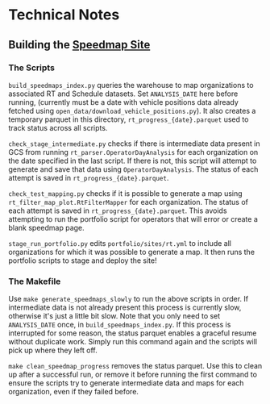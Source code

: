 # Technical Notes

## Building the [Speedmap Site](https://analysis.calitp.org/rt/README.html)

### The Scripts

`build_speedmaps_index.py` queries the warehouse to map organizations to associated RT and Schedule datasets. Set `ANALYSIS_DATE` here before running, (currently must be a date with vehicle positions data already fetched using `open_data/download_vehicle_positions.py`). It also creates a temporary parquet in this directory, `rt_progress_{date}.parquet` used to track status across all scripts.

`check_stage_intermediate.py` checks if there is intermediate data present in GCS from running `rt_parser.OperatorDayAnalysis` for each organization on the date specified in the last script. If there is not, this script will attempt to generate and save that data using `OperatorDayAnalysis`. The status of each attempt is saved in `rt_progress_{date}.parquet`.

`check_test_mapping.py` checks if it is possible to generate a map using `rt_filter_map_plot.RtFilterMapper` for each organization. The status of each attempt is saved in `rt_progress_{date}.parquet`. This avoids attempting to run the portfolio script for operators that will error or create a blank speedmap page.

`stage_run_portfolio.py` edits `portfolio/sites/rt.yml` to include all organizations for which it was possible to generate a map. It then runs the portfolio scripts to stage and deploy the site!

### The Makefile

Use `make generate_speedmaps_slowly` to run the above scripts in order. If intermediate data is not already present this process is currently slow, otherwise it's just a little bit slow. Note that you only need to set `ANALYSIS_DATE` once, in `build_speedmaps_index.py`. If this process is interrupted for some reason, the status parquet enables a graceful resume without duplicate work. Simply run this command again and the scripts will pick up where they left off.

`make clean_speedmap_progress` removes the status parquet. Use this to clean up after a successful run, or remove it before running the first command to ensure the scripts try to generate intermediate data and maps for each organization, even if they failed before.
